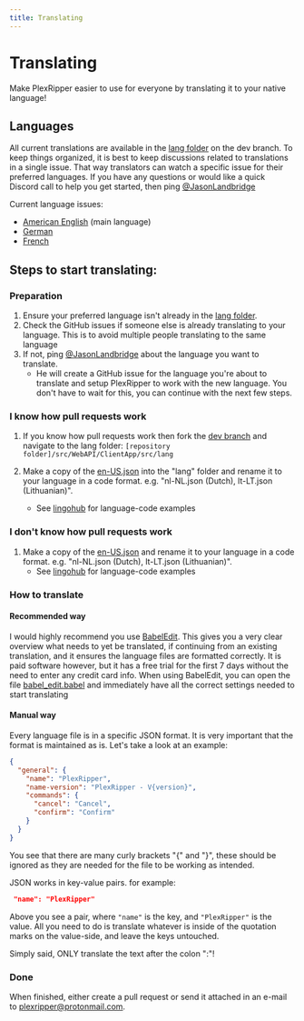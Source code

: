 ```yaml
---
title: Translating
---
```


# Translating

Make PlexRipper easier to use for everyone by translating it to your native language!

## Languages

All current translations are available in the [lang folder](https://github.com/PlexRipper/PlexRipper/tree/dev/src/WebAPI/ClientApp/src/lang) on the dev branch. To keep things organized, it is best to keep discussions related to translations in a single issue. That way translators can watch a specific issue for their preferred languages. If you have any questions or would like a quick Discord call to help you get started, then ping [@JasonLandbridge](https://github.com/JasonLandbridge)

Current language issues:

- [American English](https://github.com/PlexRipper/PlexRipper/issues/140) (main language)
- [German](https://github.com/PlexRipper/PlexRipper/issues/142)
- [French](https://github.com/PlexRipper/PlexRipper/issues/141)

## Steps to start translating:

### Preparation

1. Ensure your preferred language isn't already in the [lang folder](https://github.com/PlexRipper/PlexRipper/tree/dev/src/WebAPI/ClientApp/src/lang).
2. Check the GitHub issues if someone else is already translating to your language. This is to avoid multiple people translating to the same language
3. If not, ping [@JasonLandbridge](https://github.com/JasonLandbridge) about the language you want to translate.
    - He will create a GitHub issue for the language you're about to translate and setup PlexRipper to work with the new language. You don't have to wait for this, you can continue with the next few steps.

### I know how pull requests work

1. If you know how pull requests work then fork the [dev branch](https://github.com/PlexRipper/PlexRipper/tree/dev) and navigate to the lang folder:
   ``
   [repository folder]/src/WebAPI/ClientApp/src/lang
   ``

2. Make a copy of the [en-US.json](https://github.com/PlexRipper/PlexRipper/blob/dev/src/WebAPI/ClientApp/src/lang/en-US.json) into the "lang" folder and rename it to your language in a code format. e.g. "nl-NL.json (Dutch), lt-LT.json (Lithuanian)".
    - See [lingohub](https://lingohub.com/developers/supported-locales/language-designators-with-regions) for language-code examples

### I don't know how pull requests work

1. Make a copy of the [en-US.json](https://github.com/PlexRipper/PlexRipper/blob/dev/src/WebAPI/ClientApp/src/lang/en-US.json) and rename it to your language in a code format. e.g. "nl-NL.json (Dutch), lt-LT.json (Lithuanian)".
    - See [lingohub](https://lingohub.com/developers/supported-locales/language-designators-with-regions) for language-code examples

### How to translate

#### Recommended way

I would highly recommend you use [BabelEdit](https://www.codeandweb.com/babeledit). This gives you a very clear overview what needs to yet be translated, if continuing from an existing translation, and it ensures the language files are formatted correctly. It is paid software however, but it has a free trial for the first 7 days without the need to enter any credit card info. When using BabelEdit, you can open the file [babel_edit.babel](https://github.com/PlexRipper/PlexRipper/blob/dev/src/WebAPI/ClientApp/src/lang/babel_edit.babel) and immediately have all the correct settings needed to start translating

#### Manual way

Every language file is in a specific JSON format. It is very important that the format is maintained as is.
Let's take a look at an example:

```json
{
  "general": {
    "name": "PlexRipper",
    "name-version": "PlexRipper - V{version}",
    "commands": {
      "cancel": "Cancel",
      "confirm": "Confirm"
    }
  }
} 
```

You see that there are many curly brackets "{" and "}", these should be ignored as they are needed for the file to be working as intended. 

JSON works in key-value pairs. for example:
```json
 "name": "PlexRipper"
 ```
Above you see a pair, where `"name"` is the key, and `"PlexRipper"` is the value. All you need to do is translate whatever is inside of the quotation marks on the value-side, and leave the keys untouched.

Simply said, ONLY translate the text after the colon ":"!
### Done

When finished, either create a pull request or send it attached in an e-mail to [plexripper@protonmail.com](mailto:plexripper@protonmail.com?subject=[PlexRipper%20Translation]).
